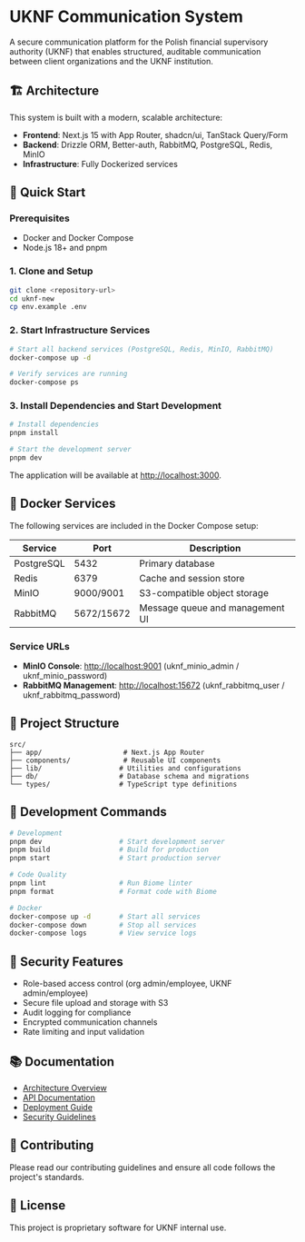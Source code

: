 # UKNF Communication System

A secure communication platform for the Polish financial supervisory authority (UKNF) that enables structured, auditable communication between client organizations and the UKNF institution.

## 🏗️ Architecture

This system is built with a modern, scalable architecture:

- **Frontend**: Next.js 15 with App Router, shadcn/ui, TanStack Query/Form
- **Backend**: Drizzle ORM, Better-auth, RabbitMQ, PostgreSQL, Redis, MinIO
- **Infrastructure**: Fully Dockerized services

## 🚀 Quick Start

### Prerequisites

- Docker and Docker Compose
- Node.js 18+ and pnpm

### 1. Clone and Setup

```bash
git clone <repository-url>
cd uknf-new
cp env.example .env
```

### 2. Start Infrastructure Services

```bash
# Start all backend services (PostgreSQL, Redis, MinIO, RabbitMQ)
docker-compose up -d

# Verify services are running
docker-compose ps
```

### 3. Install Dependencies and Start Development

```bash
# Install dependencies
pnpm install

# Start the development server
pnpm dev
```

The application will be available at [http://localhost:3000](http://localhost:3000).

## 🐳 Docker Services

The following services are included in the Docker Compose setup:

| Service    | Port       | Description                     |
| ---------- | ---------- | ------------------------------- |
| PostgreSQL | 5432       | Primary database                |
| Redis      | 6379       | Cache and session store         |
| MinIO      | 9000/9001  | S3-compatible object storage    |
| RabbitMQ   | 5672/15672 | Message queue and management UI |

### Service URLs

- **MinIO Console**: [http://localhost:9001](http://localhost:9001) (uknf_minio_admin / uknf_minio_password)
- **RabbitMQ Management**: [http://localhost:15672](http://localhost:15672) (uknf_rabbitmq_user / uknf_rabbitmq_password)

## 📁 Project Structure

```
src/
├── app/                    # Next.js App Router
├── components/             # Reusable UI components
├── lib/                   # Utilities and configurations
├── db/                    # Database schema and migrations
└── types/                 # TypeScript type definitions
```

## 🔧 Development Commands

```bash
# Development
pnpm dev                   # Start development server
pnpm build                 # Build for production
pnpm start                 # Start production server

# Code Quality
pnpm lint                  # Run Biome linter
pnpm format                # Format code with Biome

# Docker
docker-compose up -d       # Start all services
docker-compose down        # Stop all services
docker-compose logs        # View service logs
```

## 🔐 Security Features

- Role-based access control (org admin/employee, UKNF admin/employee)
- Secure file upload and storage with S3
- Audit logging for compliance
- Encrypted communication channels
- Rate limiting and input validation

## 📚 Documentation

- [Architecture Overview](docs/architecture.md)
- [API Documentation](docs/api.md)
- [Deployment Guide](docs/deployment.md)
- [Security Guidelines](docs/security.md)

## 🤝 Contributing

Please read our contributing guidelines and ensure all code follows the project's standards.

## 📄 License

This project is proprietary software for UKNF internal use.
